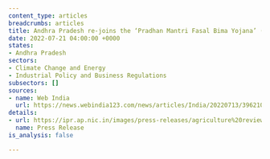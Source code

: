 ```yaml
---
content_type: articles
breadcrumbs: articles
title: Andhra Pradesh re-joins the ‘Pradhan Mantri Fasal Bima Yojana’ (PMFBY)
date: 2022-07-21 04:00:00 +0000
states:
- Andhra Pradesh
sectors:
- Climate Change and Energy
- Industrial Policy and Business Regulations
subsectors: []
sources:
- name: Web India
  url: https://news.webindia123.com/news/articles/India/20220713/3962109.html
details:
- url: https://ipr.ap.nic.in/images/press-releases/agriculture%20review%20with%20central%20minister.pdf
  name: Press Release
is_analysis: false

---
```

